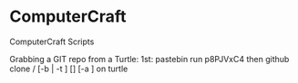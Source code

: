 # ComputerCraft
ComputerCraft Scripts

Grabbing a GIT repo from a Turtle:
1st: pastebin run p8PJVxC4
then github clone <user>/<repo> [-b <branchname> | -t <tagname>] [<destination>] [-a <username>] on turtle
